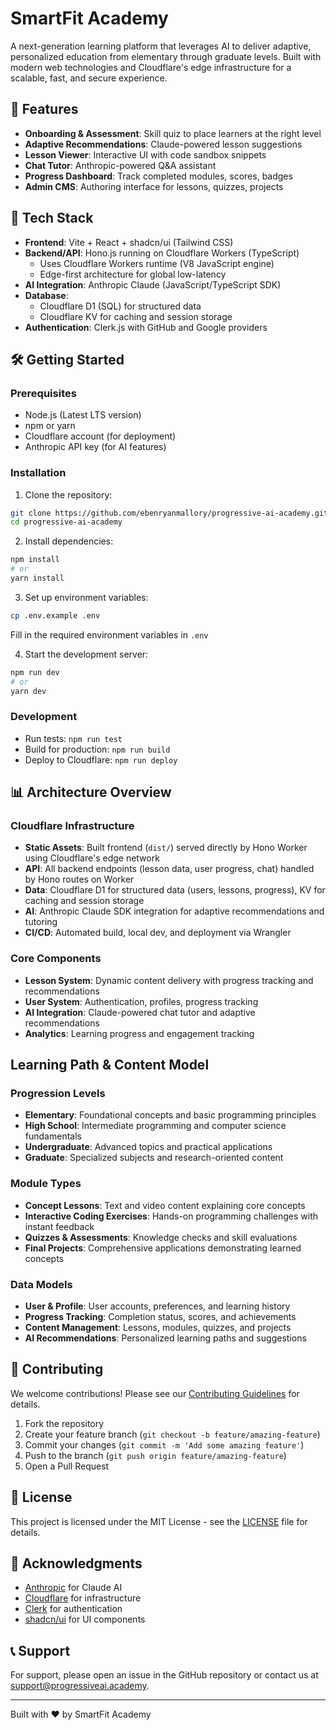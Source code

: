 # SmartFit Academy

A next-generation learning platform that leverages AI to deliver adaptive, personalized education from elementary through graduate levels. Built with modern web technologies and Cloudflare's edge infrastructure for a scalable, fast, and secure experience.

## 🌟 Features

- **Onboarding & Assessment**: Skill quiz to place learners at the right level
- **Adaptive Recommendations**: Claude-powered lesson suggestions
- **Lesson Viewer**: Interactive UI with code sandbox snippets
- **Chat Tutor**: Anthropic-powered Q&A assistant
- **Progress Dashboard**: Track completed modules, scores, badges
- **Admin CMS**: Authoring interface for lessons, quizzes, projects

## 🚀 Tech Stack

- **Frontend**: Vite + React + shadcn/ui (Tailwind CSS)
- **Backend/API**: Hono.js running on Cloudflare Workers (TypeScript)
  - Uses Cloudflare Workers runtime (V8 JavaScript engine)
  - Edge-first architecture for global low-latency
- **AI Integration**: Anthropic Claude (JavaScript/TypeScript SDK)
- **Database**: 
  - Cloudflare D1 (SQL) for structured data
  - Cloudflare KV for caching and session storage
- **Authentication**: Clerk.js with GitHub and Google providers

## 🛠️ Getting Started

### Prerequisites

- Node.js (Latest LTS version)
- npm or yarn
- Cloudflare account (for deployment)
- Anthropic API key (for AI features)

### Installation

1. Clone the repository:
```bash
git clone https://github.com/ebenryanmallory/progressive-ai-academy.git
cd progressive-ai-academy
```

2. Install dependencies:
```bash
npm install
# or
yarn install
```

3. Set up environment variables:
```bash
cp .env.example .env
```
Fill in the required environment variables in `.env`

4. Start the development server:
```bash
npm run dev
# or
yarn dev
```

### Development

- Run tests: `npm run test`
- Build for production: `npm run build`
- Deploy to Cloudflare: `npm run deploy`

## 📊 Architecture Overview

### Cloudflare Infrastructure
- **Static Assets**: Built frontend (`dist/`) served directly by Hono Worker using Cloudflare's edge network
- **API**: All backend endpoints (lesson data, user progress, chat) handled by Hono routes on Worker
- **Data**: Cloudflare D1 for structured data (users, lessons, progress), KV for caching and session storage
- **AI**: Anthropic Claude SDK integration for adaptive recommendations and tutoring
- **CI/CD**: Automated build, local dev, and deployment via Wrangler

### Core Components
- **Lesson System**: Dynamic content delivery with progress tracking and recommendations
- **User System**: Authentication, profiles, progress tracking
- **AI Integration**: Claude-powered chat tutor and adaptive recommendations
- **Analytics**: Learning progress and engagement tracking

## Learning Path & Content Model

### Progression Levels
- **Elementary**: Foundational concepts and basic programming principles
- **High School**: Intermediate programming and computer science fundamentals
- **Undergraduate**: Advanced topics and practical applications
- **Graduate**: Specialized subjects and research-oriented content

### Module Types
- **Concept Lessons**: Text and video content explaining core concepts
- **Interactive Coding Exercises**: Hands-on programming challenges with instant feedback
- **Quizzes & Assessments**: Knowledge checks and skill evaluations
- **Final Projects**: Comprehensive applications demonstrating learned concepts

### Data Models
- **User & Profile**: User accounts, preferences, and learning history
- **Progress Tracking**: Completion status, scores, and achievements
- **Content Management**: Lessons, modules, quizzes, and projects
- **AI Recommendations**: Personalized learning paths and suggestions

## 🤝 Contributing

We welcome contributions! Please see our [Contributing Guidelines](CONTRIBUTING.md) for details.

1. Fork the repository
2. Create your feature branch (`git checkout -b feature/amazing-feature`)
3. Commit your changes (`git commit -m 'Add some amazing feature'`)
4. Push to the branch (`git push origin feature/amazing-feature`)
5. Open a Pull Request

## 📝 License

This project is licensed under the MIT License - see the [LICENSE](LICENSE) file for details.

## 🙏 Acknowledgments

- [Anthropic](https://www.anthropic.com/) for Claude AI
- [Cloudflare](https://www.cloudflare.com/) for infrastructure
- [Clerk](https://clerk.com/) for authentication
- [shadcn/ui](https://ui.shadcn.com/) for UI components

## 📞 Support

For support, please open an issue in the GitHub repository or contact us at [support@progressiveai.academy](mailto:support@progressiveai.academy).

---

Built with ❤️ by SmartFit Academy
